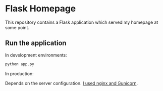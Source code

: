 # Flask Homepage

This repository contains a Flask application which served my homepage at some
point.

## Run the application

In development environments:

```sh
python app.py
```

In production:

Depends on the server configuration. [I used nginx and Gunicorn][deploy-config].

[deploy-config]: https://www.jbamberger.de/python/web/flask/gunicorn/nginx/2018/01/22/website-with-flask-gunicorn-nginx.html
